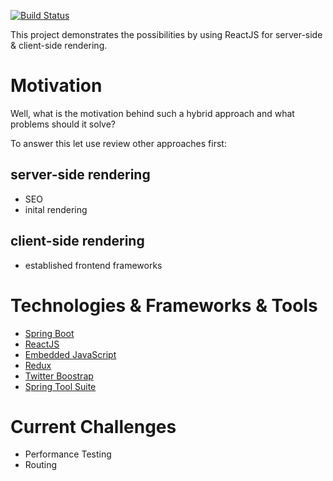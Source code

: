 [![Build Status](https://travis-ci.org/chrgue/try-nashorn.svg?branch=master)](https://travis-ci.org/chrgue/try-nashorn)

This project demonstrates the possibilities by using ReactJS for server-side & client-side rendering.

# Motivation
Well, what is the motivation behind such a hybrid approach and what problems should it solve?

To answer this let use review other approaches first:

## server-side rendering
* SEO
* inital rendering
## client-side rendering
* established frontend frameworks


# Technologies & Frameworks & Tools
* [Spring Boot](https://projects.spring.io/spring-boot/)
* [ReactJS](https://facebook.github.io/react/)
* [Embedded JavaScript](http://www.embeddedjs.com/)
* [Redux](http://redux.js.org/)
* [Twitter Boostrap](http://getbootstrap.com/)
* [Spring Tool Suite](https://spring.io/tools)

# Current Challenges
* Performance Testing
* Routing
